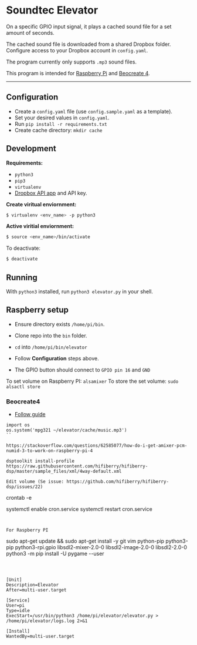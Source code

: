 # Soundtec Elevator

On a specific GPIO input signal, it plays a cached sound file for a set amount of seconds.

The cached sound file is downloaded from a shared Dropbox folder.
Configure access to your Dropbox account in `config.yaml`.

The program currently only supports `.mp3` sound files.

This program is intended for [Raspberry Pi](https://www.raspberrypi.org/products/raspberry-pi-4-model-b/)
and [Beocreate 4](https://www.hifiberry.com/shop/boards/beocreate-4-channel-amplifier/).

---

## Configuration
* Create a `config.yaml` file (use `config.sample.yaml` as a template).
* Set your desired values in `config.yaml`.
* Run `pip install -r requirements.txt`
* Create cache directory: `mkdir cache`

## Development
**Requirements:**
* `python3`
* `pip3`
* `virtualenv`
* [Dropbox API app](https://www.dropbox.com/developers/apps) and API key.

**Create viritual enviornment:**
```sh
$ virtualenv <env_name> -p python3
```

**Active viritial enviornment:**
```sh
$ source <env_name>/bin/activate
```

To deactivate:
```sh
$ deactivate
```

## Running
With `python3` installed, run `python3 elevator.py` in your shell.

## Raspberry setup
* Ensure directory exists `/home/pi/bin`.
* Clone repo into the `bin` folder.
* `cd` into `/home/pi/bin/elevator`
* Follow **Configuration** steps above.

* The GPIO button should connect to `GPIO pin 16` and `GND`

To set volume on Raspberry PI: `alsamixer`
To store the set volume: `sudo alsactl store`

### Beocreate4
* [Follow guide](https://www.hifiberry.com/beocreate/beocreate-doc/beocreate-installing-the-sigmatcpserver/)

```
import os
os.system('mpg321 ~/elevator/cache/music.mp3')
``

https://stackoverflow.com/questions/62585077/how-do-i-get-amixer-pcm-numid-3-to-work-on-raspberry-pi-4

dsptoolkit install-profile https://raw.githubusercontent.com/hifiberry/hifiberry-dsp/master/sample_files/xml/4way-default.xml

Edit volume (Se issue: https://github.com/hifiberry/hifiberry-dsp/issues/22)
```
crontab -e

systemctl enable cron.service
systemctl restart cron.service
```


For Raspberry PI
```
sudo apt-get update && sudo apt-get install -y git vim python-pip python3-pip python3-rpi.gpio libsdl2-mixer-2.0-0 libsdl2-image-2.0-0 libsdl2-2.0-0
python3 -m pip install -U pygame --user
```



[Unit]
Description=Elevator
After=multi-user.target

[Service]
User=pi
Type=idle
ExecStart=/usr/bin/python3 /home/pi/elevator/elevator.py > /home/pi/elevator/logs.log 2>&1

[Install]
WantedBy=multi-user.target